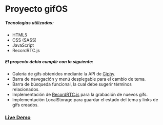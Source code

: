 # Proyecto gifOS

##### Tecnologías utilizadas:
- HTML5
- CSS (SASS)
- JavaScript
- RecordRTC.js

##### El proyecto debía cumplir con lo siguiente:
* Galería de gifs obtenidos mediante la API de [Giphy].
* Barra de navegación y menú desplegable para el cambio de tema.
* Barra de búsqueda funcional, la cual debe sugerir términos relacionados.
* Implementación de [RecordRTC.js] para la grabación de nuevos gifs.
* Implementación LocalStorage para guardar el estado del tema y links de gifs creados.

### [Live Demo]

[Live Demo]:<https://gifos-san.netlify.app/>
[RecordRTC.js]:<https://recordrtc.org/>
[Giphy]: <https://developers.giphy.com/>
